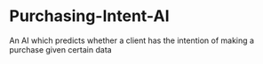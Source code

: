 # Purchasing-Intent-AI
An AI which predicts whether a client has the intention of making a purchase given certain data
